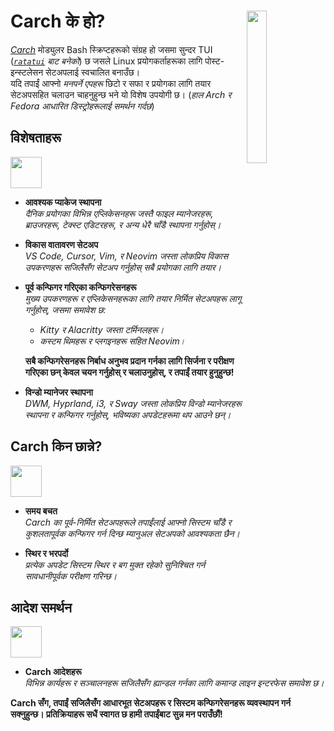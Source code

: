 <h1></h1>
<img
  src="/carch.png"
  width="25%"
  align="right"
 />

# Carch के हो?

*[Carch](https://carch.chalisehari.com.np)* मोड्युलर Bash स्क्रिप्टहरूको संग्रह हो जसमा सुन्दर TUI (*[`ratatui`](https://github.com/ratatui-org/ratatui) बाट बनेको*) छ जसले Linux प्रयोगकर्ताहरूका लागि पोस्ट-इन्स्टलेसन सेटअपलाई स्वचालित बनाउँछ।  
यदि तपाईं आफ्नो *मनपर्ने एपहरू* छिटो र सफा र प्रयोगका लागि तयार सेटअपसहित चलाउन चाहनुहुन्छ भने यो विशेष उपयोगी छ। (*हाल Arch र Fedora आधारित डिस्ट्रोहरूलाई समर्थन गर्दछ*)

## विशेषताहरू
<img src="https://img.icons8.com/?size=80&id=vSx5PNyFqTTo&format=png" width="50" /> 

- **आवश्यक प्याकेज स्थापना**  
  *दैनिक प्रयोगका विभिन्न एप्लिकेसनहरू जस्तै फाइल म्यानेजरहरू, ब्राउजरहरू, टेक्स्ट एडिटरहरू, र अन्य धेरै चाँडै स्थापना गर्नुहोस्।*  

- **विकास वातावरण सेटअप**  
  *VS Code, Cursor, Vim, र Neovim जस्ता लोकप्रिय विकास उपकरणहरू सजिलैसँग सेटअप गर्नुहोस् सबै प्रयोगका लागि तयार।*  

- **पूर्व कन्फिगर गरिएका कन्फिगरेसनहरू**  
  *मुख्य उपकरणहरू र एप्लिकेसनहरूका लागि तयार निर्मित सेटअपहरू लागू गर्नुहोस्, जसमा समावेश छ:*  
  
  - *Kitty र Alacritty जस्ता टर्मिनलहरू।*  
  - *कस्टम थिमहरू र प्लगइनहरू सहित Neovim।*  
  
  **सबै कन्फिगरेसनहरू निर्बाध अनुभव प्रदान गर्नका लागि सिर्जना र परीक्षण गरिएका छन् केवल चयन गर्नुहोस् र चलाउनुहोस्, र तपाईं तयार हुनुहुन्छ!**

- **विन्डो म्यानेजर स्थापना**  
  *DWM, Hyprland, i3, र Sway जस्ता लोकप्रिय विन्डो म्यानेजरहरू स्थापना र कन्फिगर गर्नुहोस्, भविष्यका अपडेटहरूमा थप आउने छन्।*  

## Carch किन छान्ने?
<img src="https://img.icons8.com/?size=80&id=111409&format=png" width="50" />

- **समय बचत**  
  *Carch का पूर्व-निर्मित सेटअपहरूले तपाईंलाई आफ्नो सिस्टम चाँडै र कुशलतापूर्वक कन्फिगर गर्न दिन्छ म्यानुअल सेटअपको आवश्यकता छैन।*

- **स्थिर र भरपर्दो**  
  *प्रत्येक अपडेट सिस्टम स्थिर र बग मुक्त रहेको सुनिश्चित गर्न सावधानीपूर्वक परीक्षण गरिन्छ।*  

## आदेश समर्थन 
<img src="https://img.icons8.com/?size=80&id=114423&format=png" width="50" />

- **Carch आदेशहरू**  
  *विभिन्न कार्यहरू र सञ्चालनहरू सजिलैसँग ह्यान्डल गर्नका लागि कमान्ड लाइन इन्टरफेस समावेश छ।*  

**Carch सँग, तपाईं सजिलैसँग आधारभूत सेटअपहरू र सिस्टम कन्फिगरेसनहरू व्यवस्थापन गर्न सक्नुहुन्छ। प्रतिक्रियाहरू सधैं स्वागत छ हामी तपाईंबाट सुन्न मन पराउँछौं!**

